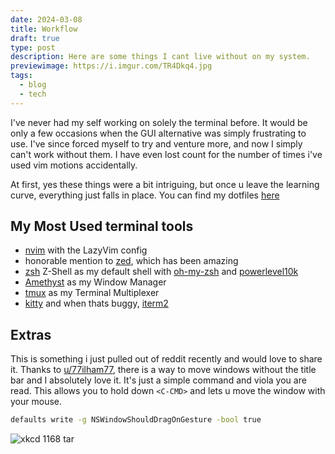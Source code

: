 ```yaml
---
date: 2024-03-08
title: Workflow
draft: true
type: post
description: Here are some things I cant live without on my system.
previewimage: https://i.imgur.com/TR4Dkq4.jpg
tags:
  - blog
  - tech
---
```


I've never had my self working on solely the terminal before. It would be only a few occasions when the GUI alternative was simply frustrating to use. I've since forced myself to try and venture more, and now I simply can't work without them. I have even lost count for the number of times i've used vim motions accidentally.

At first, yes these things were a bit intriguing, but once u leave the learning curve, everything just falls in place. You can find my dotfiles [here](https://github.com/bwaklog)

## My Most Used terminal tools

- [nvim](https://neovim.io/) with the LazyVim config
- honorable mention to [zed](https://zed.dev/), which has been amazing
- [zsh](https://en.wikipedia.org/wiki/Z_shell) Z-Shell as my default shell with [oh-my-zsh](https://ohmyz.sh/) and [powerlevel10k](https://github.com/romkatv/powerlevel10k)
- [Amethyst](https://github.com/ianyh/Amethyst) as my Window Manager
- [tmux](https://github.com/tmux/tmux/wiki) as my Terminal Multiplexer
- [kitty](https://sw.kovidgoyal.net/kitty/) and when thats buggy, [iterm2](https://iterm2.com/)

<!-- ![Imgur](https://i.imgur.com/TR4Dkq4.jpg) -->

## Extras

This is something i just pulled out of reddit recently and would love to share it. Thanks to [u/77ilham77](https://reddit.com/u/77ilham77), there is a way to move windows without the title bar and I absolutely love it. It's just a simple command and viola you are read. This allows you to hold down `<C-CMD>` and lets u move the window with your mouse.

```bash
defaults write -g NSWindowShouldDragOnGesture -bool true
```

![xkcd 1168 tar](https://imgs.xkcd.com/comics/tar_2x.png)
